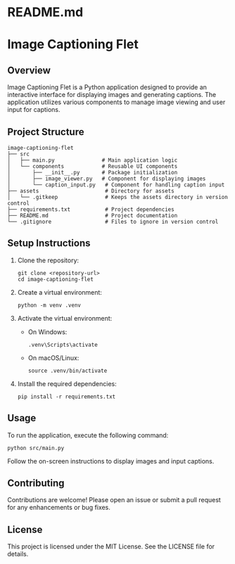 # README.md

# Image Captioning Flet

## Overview
Image Captioning Flet is a Python application designed to provide an interactive interface for displaying images and generating captions. The application utilizes various components to manage image viewing and user input for captions.

## Project Structure
```
image-captioning-flet
├── src
│   ├── main.py               # Main application logic
│   └── components            # Reusable UI components
│       ├── __init__.py       # Package initialization
│       ├── image_viewer.py   # Component for displaying images
│       └── caption_input.py   # Component for handling caption input
├── assets                     # Directory for assets
│   └── .gitkeep               # Keeps the assets directory in version control
├── requirements.txt           # Project dependencies
├── README.md                  # Project documentation
└── .gitignore                 # Files to ignore in version control
```

## Setup Instructions
1. Clone the repository:
   ```
   git clone <repository-url>
   cd image-captioning-flet
   ```

2. Create a virtual environment:
   ```
   python -m venv .venv
   ```

3. Activate the virtual environment:
   - On Windows:
     ```
     .venv\Scripts\activate
     ```
   - On macOS/Linux:
     ```
     source .venv/bin/activate
     ```

4. Install the required dependencies:
   ```
   pip install -r requirements.txt
   ```

## Usage
To run the application, execute the following command:
```
python src/main.py
```

Follow the on-screen instructions to display images and input captions.

## Contributing
Contributions are welcome! Please open an issue or submit a pull request for any enhancements or bug fixes.

## License
This project is licensed under the MIT License. See the LICENSE file for details.